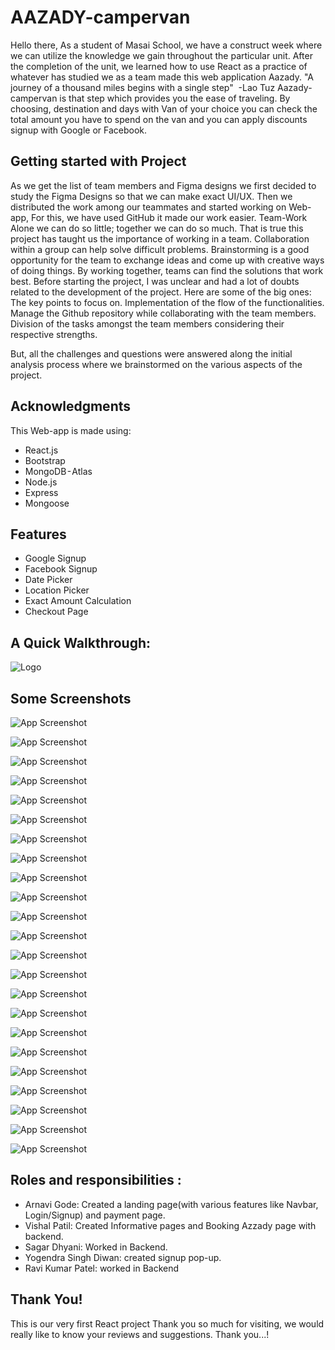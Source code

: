 # AAZADY-campervan

Hello there, As a student of Masai School, we have a construct week where we can utilize the knowledge we gain throughout the particular unit.
After the completion of the unit, we learned how to use React as a practice of whatever has studied we as a team made this web application Aazady.
"A journey of a thousand miles begins with a single step"
 -Lao Tuz
Aazady- campervan is that step which provides you the ease of traveling. By choosing, destination and days with Van of your choice you can check the total amount you have to spend on the van and you can apply discounts signup with Google or Facebook.

## Getting started with Project

As we get the list of team members and Figma designs we first decided to study the Figma Designs so that we can make exact UI/UX. Then we distributed the work among our teammates and started working on Web-app, For this, we have used GitHub it made our work easier.
Team-Work
Alone we can do so little; together we can do so much.
That is true this project has taught us the importance of working in a team. Collaboration within a group can help solve difficult problems. Brainstorming is a good opportunity for the team to exchange ideas and come up with creative ways of doing things. By working together, teams can find the solutions that work best.
Before starting the project, I was unclear and had a lot of doubts related to the development of the project. Here are some of the big ones:
The key points to focus on.
Implementation of the flow of the functionalities.
Manage the Github repository while collaborating with the team members.
Division of the tasks amongst the team members considering their respective strengths.

But, all the challenges and questions were answered along the initial analysis process where we brainstormed on the various aspects of the project.

## Acknowledgments
This Web-app is made using:
- React.js
- Bootstrap
- MongoDB - Atlas
- Node.js
- Express
- Mongoose

## Features

- Google Signup
- Facebook Signup
- Date Picker
- Location Picker
- Exact Amount Calculation
- Checkout Page

## A Quick Walkthrough:


![Logo](https://github.com/vishalpatil12014017/TravelTech/blob/main/TRAVELTECH/logo.png)

## Some Screenshots


![App Screenshot](https://github.com/vishalpatil12014017/TravelTech/blob/main/TRAVELTECH/Screenshot%20(313).png)


![App Screenshot](https://github.com/vishalpatil12014017/TravelTech/blob/main/TRAVELTECH/Screenshot%20(314).png)

![App Screenshot](https://github.com/vishalpatil12014017/TravelTech/blob/main/TRAVELTECH/Screenshot%20(315).png)

![App Screenshot](https://github.com/vishalpatil12014017/TravelTech/blob/main/TRAVELTECH/Screenshot%20(316).png)

![App Screenshot](https://github.com/vishalpatil12014017/TravelTech/blob/main/TRAVELTECH/Screenshot%20(317).png)

![App Screenshot](https://github.com/vishalpatil12014017/TravelTech/blob/main/TRAVELTECH/Screenshot%20(318).png)

![App Screenshot](https://github.com/vishalpatil12014017/TravelTech/blob/main/TRAVELTECH/Screenshot%20(319).png)

![App Screenshot](https://github.com/vishalpatil12014017/TravelTech/blob/main/TRAVELTECH/Screenshot%20(320).png)

![App Screenshot](https://github.com/vishalpatil12014017/TravelTech/blob/main/TRAVELTECH/Screenshot%20(321).png)

![App Screenshot](https://github.com/vishalpatil12014017/TravelTech/blob/main/TRAVELTECH/Screenshot%20(322).png)

![App Screenshot](https://github.com/vishalpatil12014017/TravelTech/blob/main/TRAVELTECH/Screenshot%20(323).png)

![App Screenshot](https://github.com/vishalpatil12014017/TravelTech/blob/main/TRAVELTECH/Screenshot%20(324).png)

![App Screenshot](https://github.com/vishalpatil12014017/TravelTech/blob/main/TRAVELTECH/Screenshot%20(325).png)

![App Screenshot](https://github.com/vishalpatil12014017/TravelTech/blob/main/TRAVELTECH/Screenshot%20(326).png)

![App Screenshot](https://github.com/vishalpatil12014017/TravelTech/blob/main/TRAVELTECH/Screenshot%20(327).png)

![App Screenshot](https://github.com/vishalpatil12014017/TravelTech/blob/main/TRAVELTECH/Screenshot%20(328).png)

![App Screenshot](https://github.com/vishalpatil12014017/TravelTech/blob/main/TRAVELTECH/Screenshot%20(329).png)

![App Screenshot](https://github.com/vishalpatil12014017/TravelTech/blob/main/TRAVELTECH/Screenshot%20(330).png)

![App Screenshot](https://github.com/vishalpatil12014017/TravelTech/blob/main/TRAVELTECH/Screenshot%20(331).png)

![App Screenshot](https://github.com/vishalpatil12014017/TravelTech/blob/main/TRAVELTECH/Screenshot%20(332).png)

![App Screenshot](https://github.com/vishalpatil12014017/TravelTech/blob/main/TRAVELTECH/Screenshot%20(333).png)

![App Screenshot](https://github.com/vishalpatil12014017/TravelTech/blob/main/TRAVELTECH/Screenshot%20(334).png)

![App Screenshot](https://github.com/vishalpatil12014017/TravelTech/blob/main/TRAVELTECH/Screenshot%20(335).png)





## Roles and responsibilities :
- Arnavi Gode:
Created a landing page(with various features like Navbar, Login/Signup) and payment page.
- Vishal Patil:
Created Informative pages and Booking Azzady page with backend.
- Sagar Dhyani:
Worked in Backend.
- Yogendra Singh Diwan:
created signup pop-up.
- Ravi Kumar Patel:
worked in Backend

## Thank You!
This is our very first React project Thank you so much for visiting, we would really like to know your reviews and suggestions.
Thank you...!  
